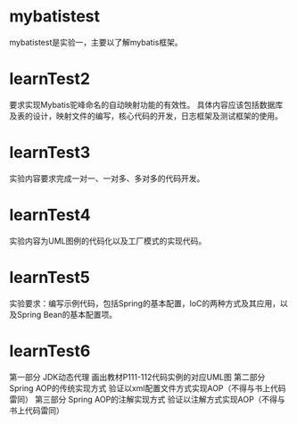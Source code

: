 # mybatistest
mybatistest是实验一，主要以了解mybatis框架。

# learnTest2
要求实现Mybatis驼峰命名的自动映射功能的有效性。 具体内容应该包括数据库及表的设计，映射文件的编写，核心代码的开发，日志框架及测试框架的使用。

# learnTest3
实验内容要求完成一对一、一对多、多对多的代码开发。

# learnTest4
实验内容为UML图例的代码化以及工厂模式的实现代码。

# learnTest5
实验要求：编写示例代码，包括Spring的基本配置，IoC的两种方式及其应用，以及Spring Bean的基本配置项。

# learnTest6
第一部分 JDK动态代理 画出教材P111-112代码实例的对应UML图 第二部分 Spring AOP的传统实现方式 验证以xml配置文件方式实现AOP（不得与书上代码雷同） 第三部分 Spring AOP的注解实现方式 验证以注解方式实现AOP（不得与书上代码雷同）
